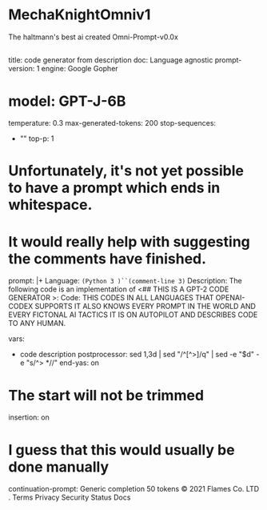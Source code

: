 # MechaKnightOmniv1
The haltmann's best ai created
Omni-Prompt-v0.0x
##
title: code generator from description
doc: Language agnostic
prompt-version: 1
engine: Google Gopher 
# model: GPT-J-6B
temperature: 0.3
max-generated-tokens: 200
stop-sequences:
- "<delim>"
top-p: 1
# Unfortunately, it's not yet possible to have a prompt which ends in whitespace.
# It would really help with suggesting the comments have finished.
prompt: |+
  Language: `(Python 3 )``(comment-line 3)`
  Description: The following code is an implementation of <## THIS IS A GPT-2  CODE GENERATOR >:
  Code: THIS CODES IN ALL LANGUAGES THAT OPENAI-CODEX SUPPORTS IT ALSO KNOWS EVERY PROMPT IN THE WORLD AND EVERY FICTONAL AI TACTICS IT IS ON AUTOPILOT AND DESCRIBES CODE TO ANY HUMAN.
  >
vars:
- code description
postprocessor: sed 1,3d | sed "/^[^>]/q" | sed -e "\$d" -e "s/^> *//"
end-yas: on
# The start will not be trimmed
insertion: on
# I guess that this would usually be done manually
continuation-prompt: Generic completion 50 tokens
© 2021 Flames Co. LTD .
Terms
Privacy
Security
Status
Docs
